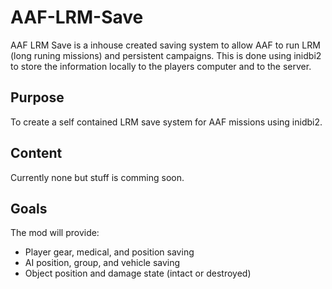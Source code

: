 # AAF-LRM-Save
AAF LRM Save is a inhouse created saving system to allow AAF to run LRM (long runing missions) and persistent campaigns.  This is done using inidbi2 to store the information locally to the players computer and to the server. 

## Purpose
To create a self contained LRM save system for AAF missions using inidbi2.

## Content
Currently none but stuff is comming soon.

## Goals
The mod will provide:
 - Player gear, medical, and position saving
 - AI position, group, and vehicle saving
 - Object position and damage state (intact or destroyed)
